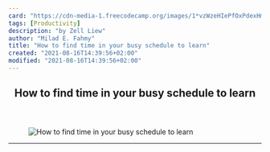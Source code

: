 ```yaml
---
card: "https://cdn-media-1.freecodecamp.org/images/1*vzWzeHIePfOxPdexHmrjVg.jpeg"
tags: [Productivity]
description: "by Zell Liew"
author: "Milad E. Fahmy"
title: "How to find time in your busy schedule to learn"
created: "2021-08-16T14:39:56+02:00"
modified: "2021-08-16T14:39:56+02:00"
---
```

<div class="site-wrapper">
<main id="site-main" class="site-main outer">
<div class="inner">
<article class="post-full post tag-productivity tag-learning tag-programming tag-technology tag-life-lessons ">
<header class="post-full-header">
<h1 class="post-full-title">How to find time in your busy schedule to learn</h1>
</header>
<figure class="post-full-image">
<picture>
<source media="(max-width: 700px)" sizes="1px" srcset="data:image/gif;base64,R0lGODlhAQABAIAAAAAAAP///yH5BAEAAAAALAAAAAABAAEAAAIBRAA7 1w">
<source media="(min-width: 701px)" sizes="(max-width: 800px) 400px,
(max-width: 1170px) 700px,
1400px" srcset="https://cdn-media-1.freecodecamp.org/images/1*vzWzeHIePfOxPdexHmrjVg.jpeg 300w,
https://cdn-media-1.freecodecamp.org/images/1*vzWzeHIePfOxPdexHmrjVg.jpeg 600w,
https://cdn-media-1.freecodecamp.org/images/1*vzWzeHIePfOxPdexHmrjVg.jpeg 1000w,
https://cdn-media-1.freecodecamp.org/images/1*vzWzeHIePfOxPdexHmrjVg.jpeg 2000w">
<img onerror="this.style.display='none'" src="https://cdn-media-1.freecodecamp.org/images/1*vzWzeHIePfOxPdexHmrjVg.jpeg" alt="How to find time in your busy schedule to learn">
</picture>
</figure>
<section class="post-full-content">
<div class="post-content medium-migrated-article">
</div>
<hr>
</section>
</article>
</div>
</main>
</div>
<!-- Google Tag Manager (noscript) -->
<!-- End Google Tag Manager (noscript) -->
